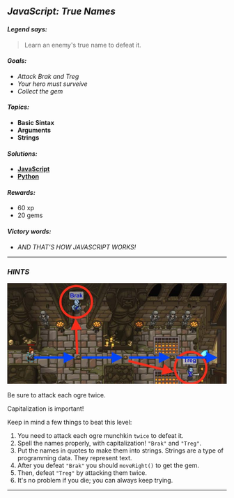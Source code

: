 ## _JavaScript: True Names_

#### _Legend says:_
> Learn an enemy's true name to defeat it.

#### _Goals:_
+ _Attack Brak and Treg_
+ _Your hero must surveive_
+ _Collect the gem_

#### _Topics:_
+ **Basic Sintax**
+ **Arguments**
+ **Strings**

#### _Solutions:_
+ **[JavaScript](trueNames.js)**
+ **[Python](true_names.py)**

#### _Rewards:_
+ 60 xp
+ 20 gems

#### _Victory words:_
+ _AND THAT'S HOW JAVASCRIPT WORKS!_

___

### _HINTS_

![](img/true_names.jpeg)

Be sure to attack each ogre twice.

Capitalization is important!

Keep in mind a few things to beat this level:
1. You need to attack each ogre munchkin `twice` to defeat it.
2. Spell the names properly, with capitalization! `"Brak"` and `"Treg"`.
3. Put the names in quotes to make them into strings. Strings are a type of programming data. They represent text.
4. After you defeat `"Brak"` you should `moveRight()` to get the gem.
5. Then, defeat `"Treg"` by attacking them twice.
6. It's no problem if you die; you can always keep trying.

___
